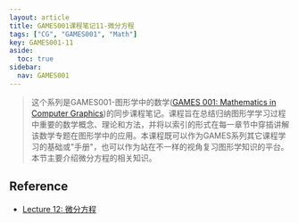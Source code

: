 ```yaml
---
layout: article
title: GAMES001课程笔记11-微分方程
tags: ["CG", "GAMES001", "Math"]
key: GAMES001-11
aside:
  toc: true
sidebar:
  nav: GAMES001
---
```


> 这个系列是GAMES001-图形学中的数学([GAMES 001: Mathematics in Computer Graphics](https://games-cn.org/games001/))的同步课程笔记。课程旨在总结归纳图形学学习过程中重要的数学概念、理论和方法，并将以索引的形式在每一章节中穿插讲解该数学专题在图形学中的应用。本课程既可以作为GAMES系列其它课程学习的基础或"手册"，也可以作为站在不一样的视角复习图形学知识的平台。本节主要介绍微分方程的相关知识。
<!--more-->

## Reference

- [Lecture 12: 微分方程](https://www.bilibili.com/video/BV1MF4m1V7e3?p=12&vd_source=7a2542c6c909b3ee1fab551277360826)